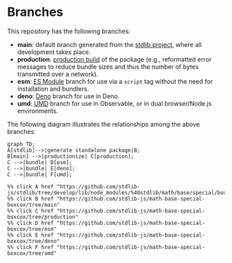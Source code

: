 <!--

@license Apache-2.0

Copyright (c) 2022 The Stdlib Authors.

Licensed under the Apache License, Version 2.0 (the "License");
you may not use this file except in compliance with the License.
You may obtain a copy of the License at

    http://www.apache.org/licenses/LICENSE-2.0

Unless required by applicable law or agreed to in writing, software
distributed under the License is distributed on an "AS IS" BASIS,
WITHOUT WARRANTIES OR CONDITIONS OF ANY KIND, either express or implied.
See the License for the specific language governing permissions and
limitations under the License.

-->

# Branches

This repository has the following branches:

-   **main**: default branch generated from the [stdlib project][stdlib-url], where all development takes place.
-   **production**: [production build][production-url] of the package (e.g., reformatted error messages to reduce bundle sizes and thus the number of bytes transmitted over a network).
-   **esm**: [ES Module][esm-url] branch for use via a `script` tag without the need for installation and bundlers.
-   **deno**: [Deno][deno-url] branch for use in Deno.
-   **umd**: [UMD][umd-url] branch for use in Observable, or in dual browser/Node.js environments.

The following diagram illustrates the relationships among the above branches:

```mermaid
graph TD;
A[stdlib]-->|generate standalone package|B;
B[main] -->|productionize| C[production];
C -->|bundle| D[esm];
C -->|bundle| E[deno];
C -->|bundle| F[umd];

%% click A href "https://github.com/stdlib-js/stdlib/tree/develop/lib/node_modules/%40stdlib/math/base/special/boxcox"
%% click B href "https://github.com/stdlib-js/math-base-special-boxcox/tree/main"
%% click C href "https://github.com/stdlib-js/math-base-special-boxcox/tree/production"
%% click D href "https://github.com/stdlib-js/math-base-special-boxcox/tree/esm"
%% click E href "https://github.com/stdlib-js/math-base-special-boxcox/tree/deno"
%% click F href "https://github.com/stdlib-js/math-base-special-boxcox/tree/umd"
```

[stdlib-url]: https://github.com/stdlib-js/stdlib/tree/develop/lib/node_modules/%40stdlib/math/base/special/boxcox
[production-url]: https://github.com/stdlib-js/math-base-special-boxcox/tree/production
[deno-url]: https://github.com/stdlib-js/math-base-special-boxcox/tree/deno
[umd-url]: https://github.com/stdlib-js/math-base-special-boxcox/tree/umd
[esm-url]: https://github.com/stdlib-js/math-base-special-boxcox/tree/esm